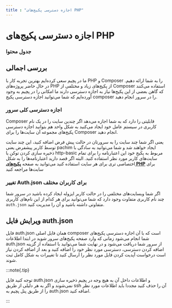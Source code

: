 ```yaml
---
title : "اجازه دسترسی پکیج‌های PHP"
---
```


# اجازه دسترسی پکیج‌های PHP 

### جدول محتوا 

## بررسی اجمالی

ما در پچیم سعی کرده‌ایم بهترین تجربه کار با PHP و Composer را به شما ارائه دهیم. در حال حاضر پروژه‌های PHP از پکیج‌های زیاد و مختلفی از Composer استفاده می‌کنند که گاهن بعضی از این پکیج‌ها نیاز به اجازه دسترسی دارند ما امکانی را در پچیم به وجود آورده‌ایم که شما می‌توانید اجازه دسترسی پکیج composer را در سرور انجام دهید.

### اجازه دسترسی کلی سرور

Composer قابلیتی را دارد که به شما اجازه می‌دهد اگر چندین سایت را در یک نام کاربری در سیستم عامل خود ایجاد می‌کنید به شکل واحد هم بتوانید اجازه دسترسی پکیج‌های مجموعه آن سایت‌ها را برای Composer انجام دهید.

یعنی اگر شما چند سایت را به سرورتان در حالت پیش فرض اضافه کنید، این چند سایت توسط کاربر پیشفرض یعنی pachim ایجاد خواهند شد و شما می‌توانید به سادگی با ذخیره سازی کردن توکن یا http-basic مربوط به پکیج خود این اعتبارنامه را برای تمام سایت‌های کاربر مورد نظر استفاده کنید. البته اگر قصد دارید اعتبارنامه‌ها را به شکل اختصاصی تری برای هر سایت استفاده کنید می‌توانید به صفحه [**پکیج‌های PHP**](/sites/php-packages) برای سایت‌ها مراجعه کنید

### تغییر Auth.json برای کاربران مختلف

اگر شما وبسایت‌های مختلفی را در حالت کاربر ایزوله ایجاد کرده باشید در سرور شما چند نام کاربری متفاوت وجود دارد که شما می‌توانید برای هر کدام از این نام‌های کاربری `auth.json` متفاوتی داشته باشید و آن را مدیریت کنید.

## ویرایش فایل auth.json

فایل auth.json همان فایل اصلی composer است که با آن اجازه دسترسی پکیج‌های شما انجام می‌شود زمانی که وارد صفحه پکیج‌های سرور شوید در ابتدا اطلاعات auth.json از سرور شما دریافت می‌شود و در نهایت شما می‌توانید با استفاده از گزینه اضافه کردن دسترسی، دسترسی مورد نظر خود را اضافه کنید و بعد از اضافه کردن نیاز است درخواست آپدیت کردن فایل مورد نظر را ارسال کنید تا تغییرات به شکل کامل ثبت شوند.

:::note{.tip}

توجه کنید فایل auth.json و اطلاعات داخل آن به هیچ وجه در پچیم ذخیره سازی نمی‌شوند و اگر به هر دلیلی از طریق ssh آن را حذف کنید مجددا باید اطلاعات مورد نظر را از طریق پنل پچیم به auth.json اضافه کنید.

:::
